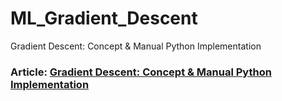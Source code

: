 # ML_Gradient_Descent
Gradient Descent: Concept &amp; Manual Python Implementation

### Article: [Gradient Descent: Concept & Manual Python Implementation](https://medium.com/@viniciusnala/gradient-descent-concept-manual-python-implementation-d8c5f96a6e85)
